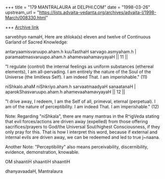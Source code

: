 +++
title = "179 MANTRALAURA at DELPHI.COM"
date = "1998-03-26"
upstream_url = "https://lists.advaita-vedanta.org/archives/advaita-l/1998-March/008330.html"

+++
[Archive link](https://lists.advaita-vedanta.org/archives/advaita-l/1998-March/008330.html)

sarvebhyo namaH,
  Here are shloka(s) eleven and twelve of
Continuous Garland of Sacred Knowledge:

  antaryaamisvaruupo.aham.h
kuuTasthaH sarvago.asmyaham.h |
  paramaatmasvaruupo.aham.h
ahamevaahamavyayaH || 11 ||

  "I regulate (control) the internal
feelings as uniform substances (ethereal
elements), I am all-pervading. I am
entirely the nature of the Soul of the
Universe (the limitless Self).  I am
indeed That. I am imperishable." (11)

  niShkalo.ahaM niShkriyo.aham.h
sarvaatmaadyaH sanaatanaH |
  aparokShasvaruupo.aham.h
ahamevaahamavyayaH || 12 ||

  "I drive away, I redeem, I am the Self
of all, primeval, eternal (perpetual).
I am of the nature of perceptibility.
I am indeed That. I am imperishable." (12)

Note: Regarding "niShkala", there are many
mantras in the R^igVeda stating that evil
forces/actions are driven away (expelled)
from those offering sacrifices/prayers to
God/the Universal Soul/highest Consciousness,
if they only pray for this. That is how I
interpret this word, because if external and
internal evils are driven away, we can be
redeemed and led to true j~naana.

Another Note:  "Perceptibility" also means
perceivability, discernibility, evidence,
demonstration, knowable.

OM shaantiH shaantiH shaantiH

dhanyavaadaH,
  Mantralaura

